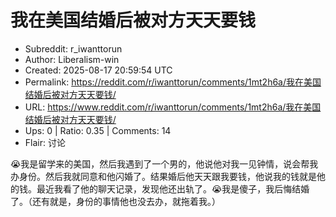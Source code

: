# 我在美国结婚后被对方天天要钱

- Subreddit: r_iwanttorun
- Author: Liberalism-win
- Created: 2025-08-17 20:59:54 UTC
- Permalink: https://reddit.com/r/iwanttorun/comments/1mt2h6a/我在美国结婚后被对方天天要钱/
- URL: https://www.reddit.com/r/iwanttorun/comments/1mt2h6a/我在美国结婚后被对方天天要钱/
- Ups: 0 | Ratio: 0.35 | Comments: 14
- Flair: 讨论


😭我是留学来的美国，然后我遇到了一个男的，他说他对我一见钟情，说会帮我办身份。然后我就同意和他闪婚了。结果婚后他天天跟我要钱，他说我的钱就是他的钱。最近我看了他的聊天记录，发现他还出轨了。😭我是傻子，我后悔结婚了。（还有就是，身份的事情他也没去办，就拖着我。）

